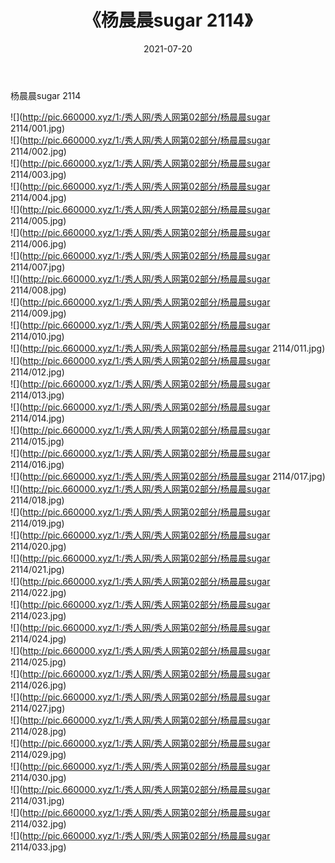 ﻿---
layout: post
title:  《杨晨晨sugar 2114》
date:   2021-07-20
img: http://pic.660000.xyz/1:/秀人网/秀人网第02部分/杨晨晨sugar 2114/000.jpg
categories: [美女, 清纯, 唯美]
---

杨晨晨sugar 2114

  ![](http://pic.660000.xyz/1:/秀人网/秀人网第02部分/杨晨晨sugar 2114/001.jpg) <br> ![](http://pic.660000.xyz/1:/秀人网/秀人网第02部分/杨晨晨sugar 2114/002.jpg) <br> ![](http://pic.660000.xyz/1:/秀人网/秀人网第02部分/杨晨晨sugar 2114/003.jpg) <br> ![](http://pic.660000.xyz/1:/秀人网/秀人网第02部分/杨晨晨sugar 2114/004.jpg) <br> ![](http://pic.660000.xyz/1:/秀人网/秀人网第02部分/杨晨晨sugar 2114/005.jpg) <br> ![](http://pic.660000.xyz/1:/秀人网/秀人网第02部分/杨晨晨sugar 2114/006.jpg) <br> ![](http://pic.660000.xyz/1:/秀人网/秀人网第02部分/杨晨晨sugar 2114/007.jpg) <br> ![](http://pic.660000.xyz/1:/秀人网/秀人网第02部分/杨晨晨sugar 2114/008.jpg) <br> ![](http://pic.660000.xyz/1:/秀人网/秀人网第02部分/杨晨晨sugar 2114/009.jpg) <br> ![](http://pic.660000.xyz/1:/秀人网/秀人网第02部分/杨晨晨sugar 2114/010.jpg) <br> ![](http://pic.660000.xyz/1:/秀人网/秀人网第02部分/杨晨晨sugar 2114/011.jpg) <br> ![](http://pic.660000.xyz/1:/秀人网/秀人网第02部分/杨晨晨sugar 2114/012.jpg) <br> ![](http://pic.660000.xyz/1:/秀人网/秀人网第02部分/杨晨晨sugar 2114/013.jpg) <br> ![](http://pic.660000.xyz/1:/秀人网/秀人网第02部分/杨晨晨sugar 2114/014.jpg) <br> ![](http://pic.660000.xyz/1:/秀人网/秀人网第02部分/杨晨晨sugar 2114/015.jpg) <br> ![](http://pic.660000.xyz/1:/秀人网/秀人网第02部分/杨晨晨sugar 2114/016.jpg) <br> ![](http://pic.660000.xyz/1:/秀人网/秀人网第02部分/杨晨晨sugar 2114/017.jpg) <br> ![](http://pic.660000.xyz/1:/秀人网/秀人网第02部分/杨晨晨sugar 2114/018.jpg) <br> ![](http://pic.660000.xyz/1:/秀人网/秀人网第02部分/杨晨晨sugar 2114/019.jpg) <br> ![](http://pic.660000.xyz/1:/秀人网/秀人网第02部分/杨晨晨sugar 2114/020.jpg) <br> ![](http://pic.660000.xyz/1:/秀人网/秀人网第02部分/杨晨晨sugar 2114/021.jpg) <br> ![](http://pic.660000.xyz/1:/秀人网/秀人网第02部分/杨晨晨sugar 2114/022.jpg) <br> ![](http://pic.660000.xyz/1:/秀人网/秀人网第02部分/杨晨晨sugar 2114/023.jpg) <br> ![](http://pic.660000.xyz/1:/秀人网/秀人网第02部分/杨晨晨sugar 2114/024.jpg) <br> ![](http://pic.660000.xyz/1:/秀人网/秀人网第02部分/杨晨晨sugar 2114/025.jpg) <br> ![](http://pic.660000.xyz/1:/秀人网/秀人网第02部分/杨晨晨sugar 2114/026.jpg) <br> ![](http://pic.660000.xyz/1:/秀人网/秀人网第02部分/杨晨晨sugar 2114/027.jpg) <br> ![](http://pic.660000.xyz/1:/秀人网/秀人网第02部分/杨晨晨sugar 2114/028.jpg) <br> ![](http://pic.660000.xyz/1:/秀人网/秀人网第02部分/杨晨晨sugar 2114/029.jpg) <br> ![](http://pic.660000.xyz/1:/秀人网/秀人网第02部分/杨晨晨sugar 2114/030.jpg) <br> ![](http://pic.660000.xyz/1:/秀人网/秀人网第02部分/杨晨晨sugar 2114/031.jpg) <br> ![](http://pic.660000.xyz/1:/秀人网/秀人网第02部分/杨晨晨sugar 2114/032.jpg) <br> ![](http://pic.660000.xyz/1:/秀人网/秀人网第02部分/杨晨晨sugar 2114/033.jpg) <br>